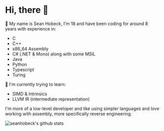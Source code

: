 # Hi, there 👋
📖 My name is Sean Hobeck, I'm 18 and have been coding for around 8 years with experience in:
- C
- C++
- x86_64 Assembly
- C# (.NET & Mono) along with some MSIL
- Java
- Python
- Typescript
- Turing

🌱 I'm currently trying to learn:
- SIMD & Intrinsics
- LLVM IR (intermediate representation)

I'm more of a low-level developer and like using simpler languages and love working with assembly, more specifically reverse engineering.

![seanhobeck's github stats](https://github-readme-stats.vercel.app/api?username=seanhobeck&show_icons=true&theme=apprentice)
